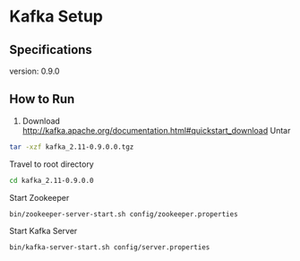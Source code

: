 # Kafka Setup
## Specifications
version: 0.9.0
## How to Run
1. Download
http://kafka.apache.org/documentation.html#quickstart_download
Untar
```bash 
tar -xzf kafka_2.11-0.9.0.0.tgz
```
Travel to root directory
```bash 
cd kafka_2.11-0.9.0.0
```
Start Zookeeper
```bash 
bin/zookeeper-server-start.sh config/zookeeper.properties
```
Start Kafka Server
```bash 
bin/kafka-server-start.sh config/server.properties
```